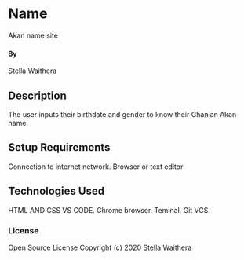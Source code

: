 # Name
Akan name site

#### By 
Stella Waithera

## Description
 The user inputs their birthdate and gender to know their Ghanian Akan name.  

## Setup Requirements
Connection to internet network.
Browser or text editor


## Technologies Used
HTML AND CSS
VS CODE.
Chrome browser.
Teminal.
Git VCS.

### License
Open Source License
Copyright (c) 2020  Stella Waithera
